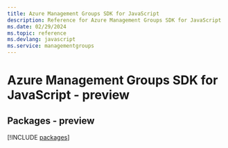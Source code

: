 ```yaml
---
title: Azure Management Groups SDK for JavaScript
description: Reference for Azure Management Groups SDK for JavaScript
ms.date: 02/29/2024
ms.topic: reference
ms.devlang: javascript
ms.service: managementgroups
---
```

# Azure Management Groups SDK for JavaScript - preview
## Packages - preview
[!INCLUDE [packages](management-groups-index.md)]